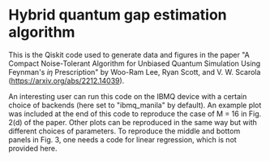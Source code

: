 # Hybrid quantum gap estimation algorithm

This is the Qiskit code used to generate data and figures in the paper 
"A Compact Noise-Tolerant Algorithm for Unbiased Quantum Simulation Using Feynman's $i\eta$ Prescription"
by Woo-Ram Lee, Ryan Scott, and V. W. Scarola (https://arxiv.org/abs/2212.14039).

An interesting user can run this code on the IBMQ device with a certain choice of backends (here set to "ibmq_manila" by default).
An example plot was included at the end of this code to reproduce the case of M = 16 in Fig. 2(d) of the paper.
Other plots can be reproduced in the same way but with different choices of parameters.
To reproduce the middle and bottom panels in Fig. 3, one needs a code for linear regression, which is not provided here.
